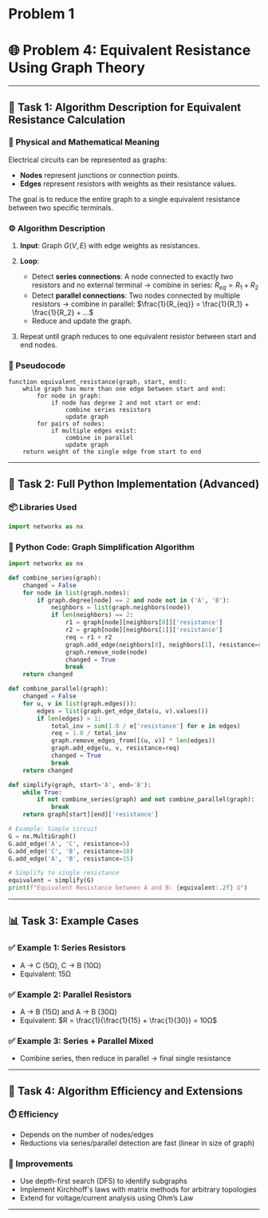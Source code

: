 # Problem 1

# 🌐 Problem 4: Equivalent Resistance Using Graph Theory

---

## 🎯 Task 1: Algorithm Description for Equivalent Resistance Calculation

### 🔌 Physical and Mathematical Meaning

Electrical circuits can be represented as graphs:

- **Nodes** represent junctions or connection points.
- **Edges** represent resistors with weights as their resistance values.

The goal is to reduce the entire graph to a single equivalent resistance between two specific terminals.

### ⚙️ Algorithm Description

1. **Input**: Graph $G(V, E)$ with edge weights as resistances.
2. **Loop**:

   - Detect **series connections**: A node connected to exactly two resistors and no external terminal → combine in series: $R_{eq} = R_1 + R_2$
   - Detect **parallel connections**: Two nodes connected by multiple resistors → combine in parallel: $\frac{1}{R_{eq}} = \frac{1}{R_1} + \frac{1}{R_2} + ...$
   - Reduce and update the graph.

3. Repeat until graph reduces to one equivalent resistor between start and end nodes.

### 🔄 Pseudocode

```plaintext
function equivalent_resistance(graph, start, end):
    while graph has more than one edge between start and end:
        for node in graph:
            if node has degree 2 and not start or end:
                combine series resistors
                update graph
        for pairs of nodes:
            if multiple edges exist:
                combine in parallel
                update graph
    return weight of the single edge from start to end
```

---

## 🧮 Task 2: Full Python Implementation (Advanced)

### 📦 Libraries Used

```python
import networkx as nx
```

### 🐍 Python Code: Graph Simplification Algorithm

```python
import networkx as nx

def combine_series(graph):
    changed = False
    for node in list(graph.nodes):
        if graph.degree[node] == 2 and node not in ('A', 'B'):
            neighbors = list(graph.neighbors(node))
            if len(neighbors) == 2:
                r1 = graph[node][neighbors[0]]['resistance']
                r2 = graph[node][neighbors[1]]['resistance']
                req = r1 + r2
                graph.add_edge(neighbors[0], neighbors[1], resistance=req)
                graph.remove_node(node)
                changed = True
                break
    return changed

def combine_parallel(graph):
    changed = False
    for u, v in list(graph.edges()):
        edges = list(graph.get_edge_data(u, v).values())
        if len(edges) > 1:
            total_inv = sum(1.0 / e['resistance'] for e in edges)
            req = 1.0 / total_inv
            graph.remove_edges_from([(u, v)] * len(edges))
            graph.add_edge(u, v, resistance=req)
            changed = True
            break
    return changed

def simplify(graph, start='A', end='B'):
    while True:
        if not combine_series(graph) and not combine_parallel(graph):
            break
    return graph[start][end]['resistance']

# Example: Simple circuit
G = nx.MultiGraph()
G.add_edge('A', 'C', resistance=5)
G.add_edge('C', 'B', resistance=10)
G.add_edge('A', 'B', resistance=15)

# Simplify to single resistance
equivalent = simplify(G)
print(f"Equivalent Resistance between A and B: {equivalent:.2f} Ω")
```

---

## 📊 Task 3: Example Cases

### ✅ Example 1: Series Resistors

- A → C (5Ω), C → B (10Ω)
- Equivalent: 15Ω

### ✅ Example 2: Parallel Resistors

- A → B (15Ω) and A → B (30Ω)
- Equivalent: $R = \frac{1}{\frac{1}{15} + \frac{1}{30}} = 10Ω$

### ✅ Example 3: Series + Parallel Mixed

- Combine series, then reduce in parallel → final single resistance

---

## 🧠 Task 4: Algorithm Efficiency and Extensions

### ⏱️ Efficiency

- Depends on the number of nodes/edges
- Reductions via series/parallel detection are fast (linear in size of graph)

### 🚀 Improvements

- Use depth-first search (DFS) to identify subgraphs
- Implement Kirchhoff's laws with matrix methods for arbitrary topologies
- Extend for voltage/current analysis using Ohm’s Law

---
